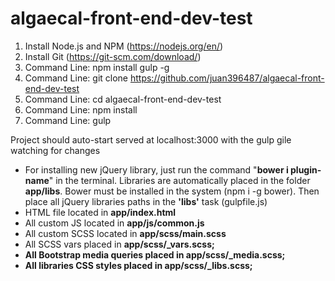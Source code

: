 # algaecal-front-end-dev-test


1. Install Node.js and NPM (https://nodejs.org/en/)
2. Install Git (https://git-scm.com/download/)
3. Command Line: npm install gulp -g
4. Command Line: git clone https://github.com/juan396487/algaecal-front-end-dev-test
5. Command Line: cd algaecal-front-end-dev-test
6. Command Line: npm install
7. Command Line: gulp

Project should auto-start served at localhost:3000 with the gulp gile watching for changes

<ul>

	
<li>For installing new jQuery library, just run the command "<strong>bower i plugin-name</strong>" in the terminal. Libraries are automatically placed in the folder <strong>app/libs</strong>. Bower must be installed in the system (npm i -g bower). Then place all jQuery libraries paths in the <strong>'libs'</strong> task (gulpfile.js)</li>
<li>HTML file located in <strong>app/index.html</strong></li>
<li>All custom JS located in <strong>app/js/common.js</strong></li>
<li>All custom SCSS located in <strong>app/scss/main.scss</strong></li>
<li>All SCSS vars placed in <strong>app/scss/_vars.scss;</li>
<li>All Bootstrap media queries placed in <strong>app/scss/_media.scss</strong>;</li>
<li>All libraries CSS styles placed in <strong>app/scss/_libs.scss</strong>;</li>
	
</ul>
